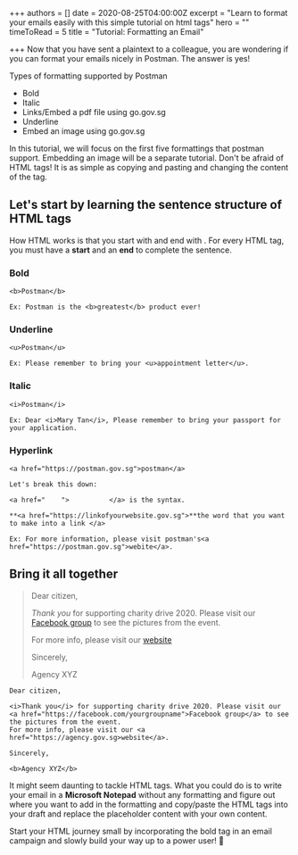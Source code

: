 +++
authors = []
date = 2020-08-25T04:00:00Z
excerpt = "Learn to format your emails easily with this simple tutorial on html tags"
hero = ""
timeToRead = 5
title = "Tutorial: Formatting an Email"

+++
Now that you have sent a plaintext to a colleague, you are wondering if you can format your emails nicely in Postman. The answer is yes!

Types of formatting supported by Postman

* Bold
* Italic
* Links/Embed a pdf file using go.gov.sg
* Underline
* Embed an image using go.gov.sg

In this tutorial, we will focus on the first five formattings that postman support. Embedding an image will be a separate tutorial. Don't be afraid of HTML tags! It is as simple as copying and pasting and changing the content of the tag.

## Let's start by learning the sentence structure of HTML tags

How HTML works is that you start with **<xyz>** and end with **</xyz>**. For every HTML tag, you must have a **start** and an **end** to complete the sentence.

### **Bold**

    <b>Postman</b>
    
    Ex: Postman is the <b>greatest</b> product ever!

### **Underline**

    <u>Postman</u>
    
    Ex: Please remember to bring your <u>appointment letter</u>.

### **Italic**

    <i>Postman</i>
    
    Ex: Dear <i>Mary Tan</i>, Please remember to bring your passport for your application.

### **Hyperlink**

    <a href="https://postman.gov.sg">postman</a>
    
    Let's break this down:
    
    <a href="    ">          </a> is the syntax.
    
    **<a href="https://linkofyourwebsite.gov.sg">**the word that you want to make into a link </a>
    
    Ex: For more information, please visit postman's<a href="https://postman.gov.sg">webite</a>.

## Bring it all together

> Dear citizen,
>
> _Thank you_ for supporting charity drive 2020. Please visit our [Facebook group](https://facebook.com/yourgroupname%22) to see the pictures from the event.
>
> For more info, please visit our [website](https://agency.gov.sg)
>
> Sincerely,
>
> Agency XYZ

    Dear citizen,
    
    <i>Thank you</i> for supporting charity drive 2020. Please visit our <a href="https://facebook.com/yourgroupname">Facebook group</a> to see the pictures from the event.
    For more info, please visit our <a href="https://agency.gov.sg>website</a>.
    
    Sincerely,
    
    <b>Agency XYZ</b>

It might seem daunting to tackle HTML tags. What you could do is to write your email in a **Microsoft Notepad** without any formatting and figure out where you want to add in the formatting and copy/paste the HTML tags into your draft and replace the placeholder content with your own content.

Start your HTML journey small by incorporating the bold tag in an email campaign and slowly build your way up to a power user! 💪
